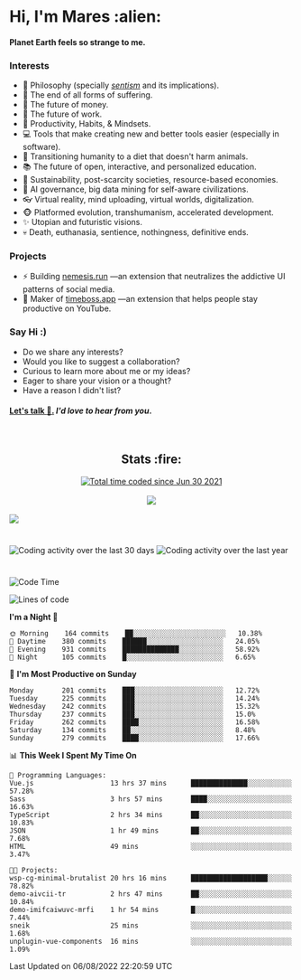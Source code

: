 <h1>Hi, I'm Mares :alien:</h1>

#### Planet Earth feels so strange to me.

### **Interests**

- 🌊 Philosophy (specially [_sentism_][sentismmedium] and its implications).
- 🎯 The end of all forms of suffering.
- 💸 The future of money.
- 💼 The future of work.
- 🧠 Productivity, Habits, & Mindsets.
- 💻 Tools that make creating new and better tools easier (especially in software).
- 🥗 Transitioning humanity to a diet that doesn't harm animals.
- 📚 The future of open, interactive, and personalized education.
- 🌱 Sustainability, post-scarcity societies, resource-based economies.
- 🤖 AI governance, big data mining for self-aware civilizations.
- 👓 Virtual reality, mind uploading, virtual worlds, digitalization.
- 🐵 Platformed evolution, transhumanism, accelerated development.
- ✨ Utopian and futuristic visions.
- 💀 Death, euthanasia, sentience, nothingness, definitive ends.


### **Projects**

- ⚡ Building [nemesis.run](https://chrome.google.com/webstore/detail/nemesis-%E2%80%93-humane-design-f/blfbbifgjgikekfochleknjcopefifgo?hl=en) —an extension that neutralizes the addictive UI patterns of social media.
- 💎 Maker of [timeboss.app](https://timeboss.app) —an extension that helps people stay productive on YouTube.


### **Say Hi :)**

- Do we share any interests?
- Would you like to suggest a collaboration?
- Curious to learn more about me or my ideas?
- Eager to share your vision or a thought?
- Have a reason I didn't list?

#### [Let's talk :wave:.](mailto:mareszhar@gmail.com) _I'd love to hear from you_.

[sentismmedium]: https://medium.com/@mareszhar/born-a-prisoner-a-reflection-about-life-its-struggles-and-a-plan-to-escape-d8566ce9b026

<br>

<h2 align="center">Stats :fire:</h2>

<div align="center">
  <a href="https://wakatime.com/@cfdc0e0d-4860-4b62-9ff0-cb659185525e">
    <img src="https://wakatime.com/badge/user/cfdc0e0d-4860-4b62-9ff0-cb659185525e.svg" alt="Total time coded since Jun 30 2021" />
  </a>
</div>

<br>

<!-- 
Add or remove this: 
&dates=B1AAB3FF 
...or this...
&date_format=M%20j%5B%2C%20Y%5D
from the *streak stats URL below* if they get bugged and aren't updating: 
-->

<div align="center">
  <img src="https://github-readme-streak-stats.herokuapp.com?user=mareszhar&theme=black-ice&hide_border=true&stroke=FFFFFF15&ring=DF8FFE&fire=DF8FFE&currStreakLabel=DF8FFE&background=1A232A&currStreakNum=86FFAB&dates=B1AAB3FF&date_format=M%20j%5B%2C%20Y%5D">
</div>

<br>

<img src="https://activity-graph.herokuapp.com/graph?username=mareszhar&theme=nord&bg_color=00000000&color=979797&line=DF8FFE&point=00000000&area=true&hide_border=true">

<br>

<h1></h1>

<img src="https://wakatime.com/share/@mares/5df0ff02-9c79-41b4-b540-51dc9c65a57b.svg" alt="Coding activity over the last 30 days" />
<img src="https://wakatime.com/share/@mares/ea89ba71-f374-40af-930c-e0655909fe37.svg" alt="Coding activity over the last year" />

<h1></h1>

<!--START_SECTION:waka-->
![Code Time](http://img.shields.io/badge/Code%20Time-573%20hrs%2028%20mins-blue)

![Lines of code](https://img.shields.io/badge/From%20Hello%20World%20I%27ve%20Written-149%20Thousand%20lines%20of%20code-blue)

**I'm a Night 🦉** 

```text
🌞 Morning    164 commits    ██░░░░░░░░░░░░░░░░░░░░░░░   10.38% 
🌆 Daytime    380 commits    ██████░░░░░░░░░░░░░░░░░░░   24.05% 
🌃 Evening    931 commits    ██████████████░░░░░░░░░░░   58.92% 
🌙 Night      105 commits    █░░░░░░░░░░░░░░░░░░░░░░░░   6.65%

```
📅 **I'm Most Productive on Sunday** 

```text
Monday       201 commits    ███░░░░░░░░░░░░░░░░░░░░░░   12.72% 
Tuesday      225 commits    ███░░░░░░░░░░░░░░░░░░░░░░   14.24% 
Wednesday    242 commits    ███░░░░░░░░░░░░░░░░░░░░░░   15.32% 
Thursday     237 commits    ███░░░░░░░░░░░░░░░░░░░░░░   15.0% 
Friday       262 commits    ████░░░░░░░░░░░░░░░░░░░░░   16.58% 
Saturday     134 commits    ██░░░░░░░░░░░░░░░░░░░░░░░   8.48% 
Sunday       279 commits    ████░░░░░░░░░░░░░░░░░░░░░   17.66%

```


📊 **This Week I Spent My Time On** 

```text
💬 Programming Languages: 
Vue.js                   13 hrs 37 mins      ██████████████░░░░░░░░░░░   57.28% 
Sass                     3 hrs 57 mins       ████░░░░░░░░░░░░░░░░░░░░░   16.63% 
TypeScript               2 hrs 34 mins       ██░░░░░░░░░░░░░░░░░░░░░░░   10.83% 
JSON                     1 hr 49 mins        ██░░░░░░░░░░░░░░░░░░░░░░░   7.68% 
HTML                     49 mins             ░░░░░░░░░░░░░░░░░░░░░░░░░   3.47%

🐱‍💻 Projects: 
wsp-cg-minimal-brutalist 20 hrs 16 mins      ███████████████████░░░░░░   78.82% 
demo-aivcii-tr           2 hrs 47 mins       ██░░░░░░░░░░░░░░░░░░░░░░░   10.84% 
demo-imifcaiwuvc-mrfi    1 hr 54 mins        █░░░░░░░░░░░░░░░░░░░░░░░░   7.44% 
sneik                    25 mins             ░░░░░░░░░░░░░░░░░░░░░░░░░   1.68% 
unplugin-vue-components  16 mins             ░░░░░░░░░░░░░░░░░░░░░░░░░   1.09%

```


 Last Updated on 06/08/2022 22:20:59 UTC
<!--END_SECTION:waka-->
